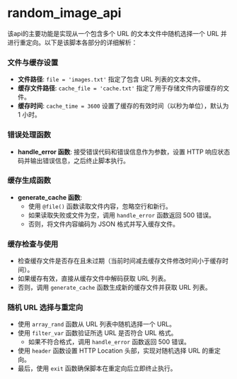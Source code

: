 # random_image_api
该api的主要功能是实现从一个包含多个 URL 的文本文件中随机选择一个 URL 并进行重定向。以下是该脚本各部分的详细解析：

### 文件与缓存设置
- **文件路径**: `file = 'images.txt'` 指定了包含 URL 列表的文本文件。
- **缓存文件路径**: `cache_file = 'cache.txt'` 指定了用于存储文件内容缓存的文件。
- **缓存时间**: `cache_time = 3600` 设置了缓存的有效时间（以秒为单位），默认为 1 小时。

### 错误处理函数
- **handle_error 函数**: 接受错误代码和错误信息作为参数，设置 HTTP 响应状态码并输出错误信息，之后终止脚本执行。

### 缓存生成函数
- **generate_cache 函数**:
  - 使用 `@file()` 函数读取文件内容，忽略空行和新行。
  - 如果读取失败或文件为空，调用 `handle_error` 函数返回 500 错误。
  - 否则，将文件内容编码为 JSON 格式并写入缓存文件。

### 缓存检查与使用
- 检查缓存文件是否存在且未过期（当前时间减去缓存文件修改时间小于缓存时间）。
- 如果缓存有效，直接从缓存文件中解码获取 URL 列表。
- 否则，调用 `generate_cache` 函数生成新的缓存文件并获取 URL 列表。

### 随机 URL 选择与重定向
- 使用 `array_rand` 函数从 URL 列表中随机选择一个 URL。
- 使用 `filter_var` 函数验证所选 URL 是否符合 URL 格式。
  - 如果不符合格式，调用 `handle_error` 函数返回 500 错误。
- 使用 `header` 函数设置 HTTP Location 头部，实现对随机选择 URL 的重定向。
- 最后，使用 `exit` 函数确保脚本在重定向后立即终止执行。
